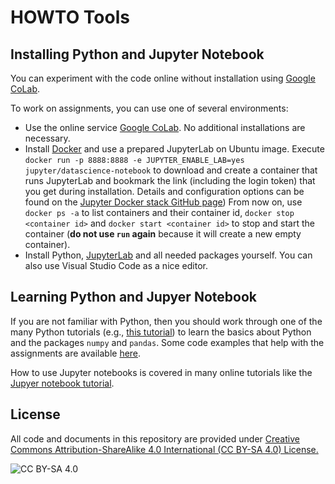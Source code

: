<!-- #region -->
# HOWTO Tools

## Installing Python and Jupyter Notebook

You can experiment with the code online without installation using 
[Google CoLab](https://colab.research.google.com/github/mhahsler/CS7320-AI/).

To work on assignments, you can use one of several environments: 
* Use the online service [Google CoLab](https://colab.research.google.com). No additional installations are necessary.
* Install [Docker](https://www.docker.com/products/docker-desktop) and 
use a prepared JupyterLab on Ubuntu image.
Execute `docker run -p 8888:8888 -e JUPYTER_ENABLE_LAB=yes jupyter/datascience-notebook` to download and create a container that runs
JupyterLab and bookmark the link (including the login token) that you get during installation. 
Details and configuration options can be found on the [Jupyter Docker stack GitHub page](https://github.com/jupyter/docker-stacks)) 
From now on, use `docker ps -a` to list containers and their container id, `docker stop <container id>` and `docker start <container id>` to stop and start the container (**do not use `run` again** because it will create a new empty container).
* Install Python, [JupyterLab](https://jupyter.org/) and all needed packages yourself. You can also use
Visual Studio Code as a nice editor.

## Learning Python and Jupyer Notebook

If you are not familiar with Python, then you should work through one of the many Python tutorials (e.g., [this tutorial](https://www.w3schools.com/python/default.asp)) to learn the basics about Python and the packages `numpy` and `pandas`. Some code examples that help with the assignments are available [here](.).

How to use Jupyter notebooks is covered in many online tutorials like the [Jupyer notebook tutorial](https://www.dataquest.io/blog/jupyter-notebook-tutorial/).


## License
All code and documents in this repository are provided under [Creative Commons Attribution-ShareAlike 4.0 International (CC BY-SA 4.0) License.](https://creativecommons.org/licenses/by-sa/4.0/)

![CC BY-SA 4.0](https://licensebuttons.net/l/by-sa/3.0/88x31.png)
<!-- #endregion -->
